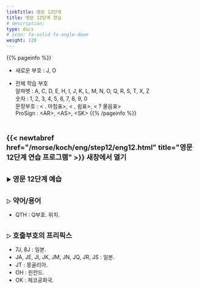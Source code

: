 ```yaml
---
linkTitle: 영문 12단계
title: 영문 12단계 연습
# description: 
type: docs
# icon: fa-solid fa-angle-down
weight: 120
---
```


{{% pageinfo %}}

* 새로운 부호 : J, O

* 전체 학습 부호<br>
알파벳 : A, C, D, E, H, I, J, K, L, M, N, O, Q, R, S, T, X, Z<br>
숫자 : 1, 2, 3, 4, 5, 6, 7, 8, 9, 0<br>
문장부호 : < . 마침표>, < , 쉼표>, < ? 물음표><br>
ProSign : &lt;AR&gt;, &lt;AS&gt;, &lt;SK&gt;
{{% /pageinfo %}}

<br>

<b><span style="font-size:130%">{{< newtabref href="/morse/koch/eng/step12/eng12.html" title="영문 12단계 연습 프로그램" >}} 새창에서 열기</span></b>

<br>
▶ <b><span style="font-size:130%">영문 12단계 예습</span></b>
<br><br>

▷ <b><span style="font-size:130%">약어/용어</span></b>
- QTH : Q부호. 위치.
<br><br>

▷ <b><span style="font-size:130%">호출부호의 프리픽스</span></b>
- 7J, 8J : 일본.
- JA, JE, JI, JK, JM, JN, JQ, JR, JS : 일본.
- JT : 몽골리아.
- OH : 핀란드.
- OK : 체코공화국.
